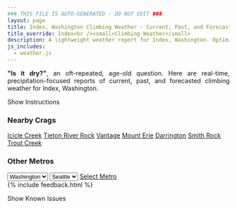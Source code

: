 ```yaml
---
### THIS FILE IS AUTO-GENERATED - DO NOT EDIT ###
layout: page
title: Index, Washington Climbing Weather - Current, Past, and Forecasted Report
title_override: Index<br /><small>Climbing Weather</small>
description: A lightweight weather report for Index, Washington. Optimized for slow internet connections.
js_includes:
  - weather.js
---
```


<section class="measure center lh-copy f5-ns f6 ph2 mv4" style="text-align: justify;">
<strong>"Is it dry?"</strong>, an oft-repeated, age-old question. Here are real-time,
precipitation-focused reports of current, past, and forecasted climbing weather for Index, Washington.
</section>

<p id="settings-toggle" class="mw5 b center tc hover-light-red black-70 pointer">Show Instructions</p>
<section id="settings" class="overflow-hidden" style="display:none;">
    <div class="mv2 ph2 center">
        <div class="fn f6 tc pv2">
            <p class="measure lh-copy center"><strong>Show/hide hourly forecasts</strong> by clicking the desired day.</p>
            <hr class="mw5 p0 mv2 o-60 b0 bt b--light-red light-red bg-light-red">
            <p class="measure lh-copy center"><strong>Current and Past conditions</strong> are measured by the nearest weather station. <strong>Forecast conditions</strong> are calculated and polled separately.</p>
            <hr class="mw5 p0 mv2 o-60 b0 bt b--light-red light-red bg-light-red">
            <p class="measure lh-copy center"><strong>Having issues?</strong> Try <a id="clear-cache" class="no-underline relative fancy-link light-red hover-light-red" href="#">clearing the local cache</a>.</p>
            <hr class="mw5 p0 mv2 o-60 b0 bt b--light-red light-red bg-light-red">
            <p class="measure lh-copy center">Weather data sourced from <a class="no-underline fancy-link relative light-red" target="_blank" href="https://www.weather.gov/documentation/services-web-api">weather.gov</a>.</p>
        </div>
    </div>
</section>
<section id="weather" data-crag="index-washington" class="mv4-ns mv3 ph2 center"></section>
<section id="nearby" class="tc lh-copy">
  <h3>Nearby Crags</h3>
<a class="nowrap no-underline fancy-link relative light-red mh3" href="/crags/icicle-creek-washington-weather.html">Icicle Creek</a>
<a class="nowrap no-underline fancy-link relative light-red mh3" href="/crags/tieton-river-rock-washington-weather.html">Tieton River Rock</a>
<a class="nowrap no-underline fancy-link relative light-red mh3" href="/crags/vantage-washington-weather.html">Vantage</a>
<a class="nowrap no-underline fancy-link relative light-red mh3" href="/crags/mount-erie-washington-weather.html">Mount Erie</a>
<a class="nowrap no-underline fancy-link relative light-red mh3" href="/crags/darrington-washington-weather.html">Darrington</a>
<a class="nowrap no-underline fancy-link relative light-red mh3" href="/crags/smith-rock-oregon-weather.html">Smith Rock</a>
<a class="nowrap no-underline fancy-link relative light-red mh3" href="/crags/trout-creek-oregon-weather.html">Trout Creek</a>
</section>
<section id="nearby" class="tc lh-copy">
  <h3>Other Metros</h3>
  <select class="ma1 bg-near-white pa2" id="stateSel">
    <option value="Texas">Texas</option>
    <option value="Washington" selected>Washington</option>
    <option value="Colorado">Colorado</option>
    <option value="Tennessee">Tennessee</option>
    <option value="Utah">Utah</option>
    <option value="California">California</option>
  </select>
  <select class="ma1 bg-near-white pa2" id="citySel">
    <option value="Seattle" selected>Seattle</option>
  </select>
  <a id="selectMetro" class="f6 link dim ph3 pv2 ma1 dib white bg-light-red" href="/crags/seattle-washington-weather.html">Select Metro</a>
  <script>
    var states = [];
    states["Texas"] = "Austin"
    states["Washington"] = "Seattle"
    states["Colorado"] = "Denver"
    states["Tennessee"] = "Nashville"
    states["Utah"] = "Salt Lake City"
    states["California"] = "San Francisco|Los Angeles"
  </script>
</section>
{% include feedback.html %}
<p id="issues-toggle" class="mw5 b center tc hover-light-red black-70 pointer">Show Known Issues</p>
<section id="issues" class="overflow-hidden tc f6">
</section>

<script>
  var weekly_SEW_150_72 = {"updated":"2023-01-31T07:48:20+00:00","units":"us","forecastGenerator":"BaselineForecastGenerator","generatedAt":"2023-01-31T08:34:00+00:00","updateTime":"2023-01-31T07:48:20+00:00","validTimes":"2023-01-31T01:00:00+00:00/P8D","elevation":{"unitCode":"wmoUnit:m","value":148.1328},"periods":[{"number":1,"name":"Overnight","startTime":"2023-01-31T00:00:00-08:00","endTime":"2023-01-31T06:00:00-08:00","isDaytime":false,"temperature":25,"temperatureUnit":"F","temperatureTrend":null,"windSpeed":"2 mph","windDirection":"NE","icon":"https://api.weather.gov/icons/land/night/snow,30?size=medium","shortForecast":"Chance Light Snow","detailedForecast":"A chance of snow after 4am. Mostly cloudy, with a low around 25. Wind chill values as low as 20. Northeast wind around 2 mph. Chance of precipitation is 30%. New snow accumulation of less than one inch possible."},{"number":2,"name":"Tuesday","startTime":"2023-01-31T06:00:00-08:00","endTime":"2023-01-31T18:00:00-08:00","isDaytime":true,"temperature":38,"temperatureUnit":"F","temperatureTrend":"falling","windSpeed":"3 mph","windDirection":"ENE","icon":"https://api.weather.gov/icons/land/day/snow,30/snow,20?size=medium","shortForecast":"Chance Light Snow","detailedForecast":"A chance of snow before 10am, then a slight chance of rain and snow. Mostly cloudy. High near 38, with temperatures falling to around 33 in the afternoon. Wind chill values as low as 21. East northeast wind around 3 mph. Chance of precipitation is 30%. New snow accumulation of less than one inch possible."},{"number":3,"name":"Tuesday Night","startTime":"2023-01-31T18:00:00-08:00","endTime":"2023-02-01T06:00:00-08:00","isDaytime":false,"temperature":30,"temperatureUnit":"F","temperatureTrend":"rising","windSpeed":"5 mph","windDirection":"ENE","icon":"https://api.weather.gov/icons/land/night/snow,20/snow,30?size=medium","shortForecast":"Chance Rain And Snow","detailedForecast":"A chance of rain and snow. Mostly cloudy. Low around 30, with temperatures rising to around 33 overnight. East northeast wind around 5 mph. Chance of precipitation is 30%. New rainfall amounts less than a tenth of an inch possible."},{"number":4,"name":"Wednesday","startTime":"2023-02-01T06:00:00-08:00","endTime":"2023-02-01T18:00:00-08:00","isDaytime":true,"temperature":45,"temperatureUnit":"F","temperatureTrend":null,"windSpeed":"6 mph","windDirection":"E","icon":"https://api.weather.gov/icons/land/day/snow,30/snow,20?size=medium","shortForecast":"Chance Rain And Snow","detailedForecast":"A chance of rain and snow before 4pm. Mostly cloudy, with a high near 45. East wind around 6 mph. Chance of precipitation is 30%. New rainfall amounts less than a tenth of an inch possible."},{"number":5,"name":"Wednesday Night","startTime":"2023-02-01T18:00:00-08:00","endTime":"2023-02-02T06:00:00-08:00","isDaytime":false,"temperature":33,"temperatureUnit":"F","temperatureTrend":null,"windSpeed":"6 mph","windDirection":"E","icon":"https://api.weather.gov/icons/land/night/bkn?size=medium","shortForecast":"Mostly Cloudy","detailedForecast":"Mostly cloudy, with a low around 33. East wind around 6 mph."},{"number":6,"name":"Thursday","startTime":"2023-02-02T06:00:00-08:00","endTime":"2023-02-02T18:00:00-08:00","isDaytime":true,"temperature":46,"temperatureUnit":"F","temperatureTrend":null,"windSpeed":"7 mph","windDirection":"ESE","icon":"https://api.weather.gov/icons/land/day/rain,20/rain,40?size=medium","shortForecast":"Chance Light Rain","detailedForecast":"A chance of rain after 10am. Mostly cloudy, with a high near 46. Chance of precipitation is 40%. New rainfall amounts less than a tenth of an inch possible."},{"number":7,"name":"Thursday Night","startTime":"2023-02-02T18:00:00-08:00","endTime":"2023-02-03T06:00:00-08:00","isDaytime":false,"temperature":35,"temperatureUnit":"F","temperatureTrend":null,"windSpeed":"9 mph","windDirection":"ESE","icon":"https://api.weather.gov/icons/land/night/rain,70/rain,90?size=medium","shortForecast":"Light Rain","detailedForecast":"Rain. Mostly cloudy, with a low around 35. Chance of precipitation is 90%."},{"number":8,"name":"Friday","startTime":"2023-02-03T06:00:00-08:00","endTime":"2023-02-03T18:00:00-08:00","isDaytime":true,"temperature":42,"temperatureUnit":"F","temperatureTrend":null,"windSpeed":"8 to 13 mph","windDirection":"SSE","icon":"https://api.weather.gov/icons/land/day/rain?size=medium","shortForecast":"Light Rain","detailedForecast":"Rain. Cloudy, with a high near 42."},{"number":9,"name":"Friday Night","startTime":"2023-02-03T18:00:00-08:00","endTime":"2023-02-04T06:00:00-08:00","isDaytime":false,"temperature":38,"temperatureUnit":"F","temperatureTrend":null,"windSpeed":"8 to 12 mph","windDirection":"S","icon":"https://api.weather.gov/icons/land/night/rain?size=medium","shortForecast":"Light Rain","detailedForecast":"Rain. Cloudy, with a low around 38."},{"number":10,"name":"Saturday","startTime":"2023-02-04T06:00:00-08:00","endTime":"2023-02-04T18:00:00-08:00","isDaytime":true,"temperature":44,"temperatureUnit":"F","temperatureTrend":null,"windSpeed":"10 mph","windDirection":"ESE","icon":"https://api.weather.gov/icons/land/day/rain?size=medium","shortForecast":"Light Rain","detailedForecast":"Rain. Cloudy, with a high near 44."},{"number":11,"name":"Saturday Night","startTime":"2023-02-04T18:00:00-08:00","endTime":"2023-02-05T06:00:00-08:00","isDaytime":false,"temperature":38,"temperatureUnit":"F","temperatureTrend":null,"windSpeed":"10 mph","windDirection":"ESE","icon":"https://api.weather.gov/icons/land/night/rain?size=medium","shortForecast":"Light Rain","detailedForecast":"Rain. Cloudy, with a low around 38."},{"number":12,"name":"Sunday","startTime":"2023-02-05T06:00:00-08:00","endTime":"2023-02-05T18:00:00-08:00","isDaytime":true,"temperature":42,"temperatureUnit":"F","temperatureTrend":null,"windSpeed":"10 mph","windDirection":"S","icon":"https://api.weather.gov/icons/land/day/rain?size=medium","shortForecast":"Light Rain","detailedForecast":"Rain. Mostly cloudy, with a high near 42."},{"number":13,"name":"Sunday Night","startTime":"2023-02-05T18:00:00-08:00","endTime":"2023-02-06T06:00:00-08:00","isDaytime":false,"temperature":38,"temperatureUnit":"F","temperatureTrend":null,"windSpeed":"9 mph","windDirection":"WSW","icon":"https://api.weather.gov/icons/land/night/rain?size=medium","shortForecast":"Light Rain Likely","detailedForecast":"Rain likely. Mostly cloudy, with a low around 38."},{"number":14,"name":"Monday","startTime":"2023-02-06T06:00:00-08:00","endTime":"2023-02-06T18:00:00-08:00","isDaytime":true,"temperature":42,"temperatureUnit":"F","temperatureTrend":null,"windSpeed":"10 mph","windDirection":"WSW","icon":"https://api.weather.gov/icons/land/day/rain?size=medium","shortForecast":"Chance Light Rain","detailedForecast":"A chance of rain. Mostly cloudy, with a high near 42."}]}
  var hourly_SEW_150_72 = {"@context":["https://geojson.org/geojson-ld/geojson-context.jsonld",{"@version":"1.1","wx":"https://api.weather.gov/ontology#","geo":"http://www.opengis.net/ont/geosparql#","unit":"http://codes.wmo.int/common/unit/","@vocab":"https://api.weather.gov/ontology#"}],"type":"Feature","geometry":{"type":"Polygon","coordinates":[[[-121.5758471,47.8261007],[-121.5697809,47.8055844],[-121.539213,47.809657800000004],[-121.5452726,47.8301743],[-121.5758471,47.8261007]]]},"properties":{"updated":"2023-01-31T07:48:20+00:00","units":"us","forecastGenerator":"HourlyForecastGenerator","generatedAt":"2023-01-31T08:34:01+00:00","updateTime":"2023-01-31T07:48:20+00:00","validTimes":"2023-01-31T01:00:00+00:00/P8D","elevation":{"unitCode":"wmoUnit:m","value":148.1328},"periods":[{"number":1,"name":"","startTime":"2023-01-31T00:00:00-08:00","endTime":"2023-01-31T01:00:00-08:00","isDaytime":false,"temperature":27,"temperatureUnit":"F","temperatureTrend":null,"windSpeed":"2 mph","windDirection":"NE","icon":"https://api.weather.gov/icons/land/night/bkn?size=small","shortForecast":"Mostly Cloudy","detailedForecast":""},{"number":2,"name":"","startTime":"2023-01-31T01:00:00-08:00","endTime":"2023-01-31T02:00:00-08:00","isDaytime":false,"temperature":27,"temperatureUnit":"F","temperatureTrend":null,"windSpeed":"2 mph","windDirection":"ENE","icon":"https://api.weather.gov/icons/land/night/bkn?size=small","shortForecast":"Mostly Cloudy","detailedForecast":""},{"number":3,"name":"","startTime":"2023-01-31T02:00:00-08:00","endTime":"2023-01-31T03:00:00-08:00","isDaytime":false,"temperature":27,"temperatureUnit":"F","temperatureTrend":null,"windSpeed":"2 mph","windDirection":"ENE","icon":"https://api.weather.gov/icons/land/night/bkn?size=small","shortForecast":"Mostly Cloudy","detailedForecast":""},{"number":4,"name":"","startTime":"2023-01-31T03:00:00-08:00","endTime":"2023-01-31T04:00:00-08:00","isDaytime":false,"temperature":26,"temperatureUnit":"F","temperatureTrend":null,"windSpeed":"2 mph","windDirection":"ENE","icon":"https://api.weather.gov/icons/land/night/bkn?size=small","shortForecast":"Mostly Cloudy","detailedForecast":""},{"number":5,"name":"","startTime":"2023-01-31T04:00:00-08:00","endTime":"2023-01-31T05:00:00-08:00","isDaytime":false,"temperature":26,"temperatureUnit":"F","temperatureTrend":null,"windSpeed":"2 mph","windDirection":"ENE","icon":"https://api.weather.gov/icons/land/night/snow,30?size=small","shortForecast":"Chance Light Snow","detailedForecast":""},{"number":6,"name":"","startTime":"2023-01-31T05:00:00-08:00","endTime":"2023-01-31T06:00:00-08:00","isDaytime":false,"temperature":26,"temperatureUnit":"F","temperatureTrend":null,"windSpeed":"2 mph","windDirection":"ENE","icon":"https://api.weather.gov/icons/land/night/snow,30?size=small","shortForecast":"Chance Light Snow","detailedForecast":""},{"number":7,"name":"","startTime":"2023-01-31T06:00:00-08:00","endTime":"2023-01-31T07:00:00-08:00","isDaytime":true,"temperature":27,"temperatureUnit":"F","temperatureTrend":null,"windSpeed":"2 mph","windDirection":"ENE","icon":"https://api.weather.gov/icons/land/day/snow,30?size=small","shortForecast":"Chance Light Snow","detailedForecast":""},{"number":8,"name":"","startTime":"2023-01-31T07:00:00-08:00","endTime":"2023-01-31T08:00:00-08:00","isDaytime":true,"temperature":27,"temperatureUnit":"F","temperatureTrend":null,"windSpeed":"3 mph","windDirection":"E","icon":"https://api.weather.gov/icons/land/day/snow?size=small","shortForecast":"Chance Light Snow","detailedForecast":""},{"number":9,"name":"","startTime":"2023-01-31T08:00:00-08:00","endTime":"2023-01-31T09:00:00-08:00","isDaytime":true,"temperature":28,"temperatureUnit":"F","temperatureTrend":null,"windSpeed":"3 mph","windDirection":"E","icon":"https://api.weather.gov/icons/land/day/snow?size=small","shortForecast":"Chance Light Snow","detailedForecast":""},{"number":10,"name":"","startTime":"2023-01-31T09:00:00-08:00","endTime":"2023-01-31T10:00:00-08:00","isDaytime":true,"temperature":29,"temperatureUnit":"F","temperatureTrend":null,"windSpeed":"3 mph","windDirection":"E","icon":"https://api.weather.gov/icons/land/day/snow?size=small","shortForecast":"Chance Light Snow","detailedForecast":""},{"number":11,"name":"","startTime":"2023-01-31T10:00:00-08:00","endTime":"2023-01-31T11:00:00-08:00","isDaytime":true,"temperature":30,"temperatureUnit":"F","temperatureTrend":null,"windSpeed":"3 mph","windDirection":"ENE","icon":"https://api.weather.gov/icons/land/day/bkn?size=small","shortForecast":"Mostly Cloudy","detailedForecast":""},{"number":12,"name":"","startTime":"2023-01-31T11:00:00-08:00","endTime":"2023-01-31T12:00:00-08:00","isDaytime":true,"temperature":32,"temperatureUnit":"F","temperatureTrend":null,"windSpeed":"3 mph","windDirection":"ENE","icon":"https://api.weather.gov/icons/land/day/bkn?size=small","shortForecast":"Mostly Cloudy","detailedForecast":""},{"number":13,"name":"","startTime":"2023-01-31T12:00:00-08:00","endTime":"2023-01-31T13:00:00-08:00","isDaytime":true,"temperature":34,"temperatureUnit":"F","temperatureTrend":null,"windSpeed":"3 mph","windDirection":"ENE","icon":"https://api.weather.gov/icons/land/day/bkn?size=small","shortForecast":"Mostly Cloudy","detailedForecast":""},{"number":14,"name":"","startTime":"2023-01-31T13:00:00-08:00","endTime":"2023-01-31T14:00:00-08:00","isDaytime":true,"temperature":35,"temperatureUnit":"F","temperatureTrend":null,"windSpeed":"2 mph","windDirection":"NE","icon":"https://api.weather.gov/icons/land/day/bkn?size=small","shortForecast":"Mostly Cloudy","detailedForecast":""},{"number":15,"name":"","startTime":"2023-01-31T14:00:00-08:00","endTime":"2023-01-31T15:00:00-08:00","isDaytime":true,"temperature":36,"temperatureUnit":"F","temperatureTrend":null,"windSpeed":"2 mph","windDirection":"NE","icon":"https://api.weather.gov/icons/land/day/bkn?size=small","shortForecast":"Partly Sunny","detailedForecast":""},{"number":16,"name":"","startTime":"2023-01-31T15:00:00-08:00","endTime":"2023-01-31T16:00:00-08:00","isDaytime":true,"temperature":35,"temperatureUnit":"F","temperatureTrend":null,"windSpeed":"2 mph","windDirection":"NE","icon":"https://api.weather.gov/icons/land/day/bkn?size=small","shortForecast":"Mostly Cloudy","detailedForecast":""},{"number":17,"name":"","startTime":"2023-01-31T16:00:00-08:00","endTime":"2023-01-31T17:00:00-08:00","isDaytime":true,"temperature":35,"temperatureUnit":"F","temperatureTrend":null,"windSpeed":"2 mph","windDirection":"NE","icon":"https://api.weather.gov/icons/land/day/snow?size=small","shortForecast":"Slight Chance Rain And Snow","detailedForecast":""},{"number":18,"name":"","startTime":"2023-01-31T17:00:00-08:00","endTime":"2023-01-31T18:00:00-08:00","isDaytime":true,"temperature":33,"temperatureUnit":"F","temperatureTrend":null,"windSpeed":"2 mph","windDirection":"NE","icon":"https://api.weather.gov/icons/land/day/snow?size=small","shortForecast":"Slight Chance Rain And Snow","detailedForecast":""},{"number":19,"name":"","startTime":"2023-01-31T18:00:00-08:00","endTime":"2023-01-31T19:00:00-08:00","isDaytime":false,"temperature":32,"temperatureUnit":"F","temperatureTrend":null,"windSpeed":"2 mph","windDirection":"NE","icon":"https://api.weather.gov/icons/land/night/snow?size=small","shortForecast":"Slight Chance Rain And Snow","detailedForecast":""},{"number":20,"name":"","startTime":"2023-01-31T19:00:00-08:00","endTime":"2023-01-31T20:00:00-08:00","isDaytime":false,"temperature":31,"temperatureUnit":"F","temperatureTrend":null,"windSpeed":"3 mph","windDirection":"ENE","icon":"https://api.weather.gov/icons/land/night/snow?size=small","shortForecast":"Slight Chance Rain And Snow","detailedForecast":""},{"number":21,"name":"","startTime":"2023-01-31T20:00:00-08:00","endTime":"2023-01-31T21:00:00-08:00","isDaytime":false,"temperature":31,"temperatureUnit":"F","temperatureTrend":null,"windSpeed":"3 mph","windDirection":"ENE","icon":"https://api.weather.gov/icons/land/night/snow?size=small","shortForecast":"Slight Chance Rain And Snow","detailedForecast":""},{"number":22,"name":"","startTime":"2023-01-31T21:00:00-08:00","endTime":"2023-01-31T22:00:00-08:00","isDaytime":false,"temperature":31,"temperatureUnit":"F","temperatureTrend":null,"windSpeed":"3 mph","windDirection":"ENE","icon":"https://api.weather.gov/icons/land/night/snow?size=small","shortForecast":"Slight Chance Rain And Snow","detailedForecast":""},{"number":23,"name":"","startTime":"2023-01-31T22:00:00-08:00","endTime":"2023-01-31T23:00:00-08:00","isDaytime":false,"temperature":31,"temperatureUnit":"F","temperatureTrend":null,"windSpeed":"5 mph","windDirection":"ENE","icon":"https://api.weather.gov/icons/land/night/snow?size=small","shortForecast":"Slight Chance Rain And Snow","detailedForecast":""},{"number":24,"name":"","startTime":"2023-01-31T23:00:00-08:00","endTime":"2023-02-01T00:00:00-08:00","isDaytime":false,"temperature":31,"temperatureUnit":"F","temperatureTrend":null,"windSpeed":"5 mph","windDirection":"ENE","icon":"https://api.weather.gov/icons/land/night/snow?size=small","shortForecast":"Slight Chance Rain And Snow","detailedForecast":""},{"number":25,"name":"","startTime":"2023-02-01T00:00:00-08:00","endTime":"2023-02-01T01:00:00-08:00","isDaytime":false,"temperature":31,"temperatureUnit":"F","temperatureTrend":null,"windSpeed":"5 mph","windDirection":"ENE","icon":"https://api.weather.gov/icons/land/night/snow?size=small","shortForecast":"Slight Chance Rain And Snow","detailedForecast":""},{"number":26,"name":"","startTime":"2023-02-01T01:00:00-08:00","endTime":"2023-02-01T02:00:00-08:00","isDaytime":false,"temperature":31,"temperatureUnit":"F","temperatureTrend":null,"windSpeed":"5 mph","windDirection":"ENE","icon":"https://api.weather.gov/icons/land/night/snow?size=small","shortForecast":"Slight Chance Rain And Snow","detailedForecast":""},{"number":27,"name":"","startTime":"2023-02-01T02:00:00-08:00","endTime":"2023-02-01T03:00:00-08:00","isDaytime":false,"temperature":31,"temperatureUnit":"F","temperatureTrend":null,"windSpeed":"5 mph","windDirection":"ENE","icon":"https://api.weather.gov/icons/land/night/snow?size=small","shortForecast":"Slight Chance Rain And Snow","detailedForecast":""},{"number":28,"name":"","startTime":"2023-02-01T03:00:00-08:00","endTime":"2023-02-01T04:00:00-08:00","isDaytime":false,"temperature":32,"temperatureUnit":"F","temperatureTrend":null,"windSpeed":"5 mph","windDirection":"ENE","icon":"https://api.weather.gov/icons/land/night/snow?size=small","shortForecast":"Slight Chance Rain And Snow","detailedForecast":""},{"number":29,"name":"","startTime":"2023-02-01T04:00:00-08:00","endTime":"2023-02-01T05:00:00-08:00","isDaytime":false,"temperature":32,"temperatureUnit":"F","temperatureTrend":null,"windSpeed":"3 mph","windDirection":"ENE","icon":"https://api.weather.gov/icons/land/night/snow?size=small","shortForecast":"Chance Rain And Snow","detailedForecast":""},{"number":30,"name":"","startTime":"2023-02-01T05:00:00-08:00","endTime":"2023-02-01T06:00:00-08:00","isDaytime":false,"temperature":33,"temperatureUnit":"F","temperatureTrend":null,"windSpeed":"3 mph","windDirection":"ENE","icon":"https://api.weather.gov/icons/land/night/snow?size=small","shortForecast":"Chance Rain And Snow","detailedForecast":""},{"number":31,"name":"","startTime":"2023-02-01T06:00:00-08:00","endTime":"2023-02-01T07:00:00-08:00","isDaytime":true,"temperature":33,"temperatureUnit":"F","temperatureTrend":null,"windSpeed":"3 mph","windDirection":"ENE","icon":"https://api.weather.gov/icons/land/day/snow?size=small","shortForecast":"Chance Rain And Snow","detailedForecast":""},{"number":32,"name":"","startTime":"2023-02-01T07:00:00-08:00","endTime":"2023-02-01T08:00:00-08:00","isDaytime":true,"temperature":33,"temperatureUnit":"F","temperatureTrend":null,"windSpeed":"5 mph","windDirection":"E","icon":"https://api.weather.gov/icons/land/day/snow?size=small","shortForecast":"Chance Rain And Snow","detailedForecast":""},{"number":33,"name":"","startTime":"2023-02-01T08:00:00-08:00","endTime":"2023-02-01T09:00:00-08:00","isDaytime":true,"temperature":35,"temperatureUnit":"F","temperatureTrend":null,"windSpeed":"5 mph","windDirection":"E","icon":"https://api.weather.gov/icons/land/day/snow?size=small","shortForecast":"Chance Rain And Snow","detailedForecast":""},{"number":34,"name":"","startTime":"2023-02-01T09:00:00-08:00","endTime":"2023-02-01T10:00:00-08:00","isDaytime":true,"temperature":36,"temperatureUnit":"F","temperatureTrend":null,"windSpeed":"5 mph","windDirection":"E","icon":"https://api.weather.gov/icons/land/day/snow?size=small","shortForecast":"Chance Rain And Snow","detailedForecast":""},{"number":35,"name":"","startTime":"2023-02-01T10:00:00-08:00","endTime":"2023-02-01T11:00:00-08:00","isDaytime":true,"temperature":38,"temperatureUnit":"F","temperatureTrend":null,"windSpeed":"5 mph","windDirection":"E","icon":"https://api.weather.gov/icons/land/day/rain?size=small","shortForecast":"Slight Chance Light Rain","detailedForecast":""},{"number":36,"name":"","startTime":"2023-02-01T11:00:00-08:00","endTime":"2023-02-01T12:00:00-08:00","isDaytime":true,"temperature":39,"temperatureUnit":"F","temperatureTrend":null,"windSpeed":"5 mph","windDirection":"E","icon":"https://api.weather.gov/icons/land/day/rain?size=small","shortForecast":"Slight Chance Light Rain","detailedForecast":""},{"number":37,"name":"","startTime":"2023-02-01T12:00:00-08:00","endTime":"2023-02-01T13:00:00-08:00","isDaytime":true,"temperature":41,"temperatureUnit":"F","temperatureTrend":null,"windSpeed":"5 mph","windDirection":"E","icon":"https://api.weather.gov/icons/land/day/rain?size=small","shortForecast":"Slight Chance Light Rain","detailedForecast":""},{"number":38,"name":"","startTime":"2023-02-01T13:00:00-08:00","endTime":"2023-02-01T14:00:00-08:00","isDaytime":true,"temperature":42,"temperatureUnit":"F","temperatureTrend":null,"windSpeed":"6 mph","windDirection":"E","icon":"https://api.weather.gov/icons/land/day/rain?size=small","shortForecast":"Slight Chance Light Rain","detailedForecast":""},{"number":39,"name":"","startTime":"2023-02-01T14:00:00-08:00","endTime":"2023-02-01T15:00:00-08:00","isDaytime":true,"temperature":42,"temperatureUnit":"F","temperatureTrend":null,"windSpeed":"6 mph","windDirection":"E","icon":"https://api.weather.gov/icons/land/day/rain?size=small","shortForecast":"Slight Chance Light Rain","detailedForecast":""},{"number":40,"name":"","startTime":"2023-02-01T15:00:00-08:00","endTime":"2023-02-01T16:00:00-08:00","isDaytime":true,"temperature":41,"temperatureUnit":"F","temperatureTrend":null,"windSpeed":"6 mph","windDirection":"E","icon":"https://api.weather.gov/icons/land/day/rain?size=small","shortForecast":"Slight Chance Light Rain","detailedForecast":""},{"number":41,"name":"","startTime":"2023-02-01T16:00:00-08:00","endTime":"2023-02-01T17:00:00-08:00","isDaytime":true,"temperature":41,"temperatureUnit":"F","temperatureTrend":null,"windSpeed":"5 mph","windDirection":"E","icon":"https://api.weather.gov/icons/land/day/bkn?size=small","shortForecast":"Mostly Cloudy","detailedForecast":""},{"number":42,"name":"","startTime":"2023-02-01T17:00:00-08:00","endTime":"2023-02-01T18:00:00-08:00","isDaytime":true,"temperature":39,"temperatureUnit":"F","temperatureTrend":null,"windSpeed":"5 mph","windDirection":"E","icon":"https://api.weather.gov/icons/land/day/bkn?size=small","shortForecast":"Mostly Cloudy","detailedForecast":""},{"number":43,"name":"","startTime":"2023-02-01T18:00:00-08:00","endTime":"2023-02-01T19:00:00-08:00","isDaytime":false,"temperature":37,"temperatureUnit":"F","temperatureTrend":null,"windSpeed":"5 mph","windDirection":"E","icon":"https://api.weather.gov/icons/land/night/bkn?size=small","shortForecast":"Mostly Cloudy","detailedForecast":""},{"number":44,"name":"","startTime":"2023-02-01T19:00:00-08:00","endTime":"2023-02-01T20:00:00-08:00","isDaytime":false,"temperature":35,"temperatureUnit":"F","temperatureTrend":null,"windSpeed":"5 mph","windDirection":"E","icon":"https://api.weather.gov/icons/land/night/bkn?size=small","shortForecast":"Mostly Cloudy","detailedForecast":""},{"number":45,"name":"","startTime":"2023-02-01T20:00:00-08:00","endTime":"2023-02-01T21:00:00-08:00","isDaytime":false,"temperature":35,"temperatureUnit":"F","temperatureTrend":null,"windSpeed":"5 mph","windDirection":"E","icon":"https://api.weather.gov/icons/land/night/bkn?size=small","shortForecast":"Mostly Cloudy","detailedForecast":""},{"number":46,"name":"","startTime":"2023-02-01T21:00:00-08:00","endTime":"2023-02-01T22:00:00-08:00","isDaytime":false,"temperature":34,"temperatureUnit":"F","temperatureTrend":null,"windSpeed":"5 mph","windDirection":"E","icon":"https://api.weather.gov/icons/land/night/bkn?size=small","shortForecast":"Mostly Cloudy","detailedForecast":""},{"number":47,"name":"","startTime":"2023-02-01T22:00:00-08:00","endTime":"2023-02-01T23:00:00-08:00","isDaytime":false,"temperature":34,"temperatureUnit":"F","temperatureTrend":null,"windSpeed":"6 mph","windDirection":"E","icon":"https://api.weather.gov/icons/land/night/bkn?size=small","shortForecast":"Mostly Cloudy","detailedForecast":""},{"number":48,"name":"","startTime":"2023-02-01T23:00:00-08:00","endTime":"2023-02-02T00:00:00-08:00","isDaytime":false,"temperature":34,"temperatureUnit":"F","temperatureTrend":null,"windSpeed":"6 mph","windDirection":"E","icon":"https://api.weather.gov/icons/land/night/bkn?size=small","shortForecast":"Mostly Cloudy","detailedForecast":""},{"number":49,"name":"","startTime":"2023-02-02T00:00:00-08:00","endTime":"2023-02-02T01:00:00-08:00","isDaytime":false,"temperature":33,"temperatureUnit":"F","temperatureTrend":null,"windSpeed":"6 mph","windDirection":"E","icon":"https://api.weather.gov/icons/land/night/bkn?size=small","shortForecast":"Mostly Cloudy","detailedForecast":""},{"number":50,"name":"","startTime":"2023-02-02T01:00:00-08:00","endTime":"2023-02-02T02:00:00-08:00","isDaytime":false,"temperature":33,"temperatureUnit":"F","temperatureTrend":null,"windSpeed":"6 mph","windDirection":"ESE","icon":"https://api.weather.gov/icons/land/night/bkn?size=small","shortForecast":"Mostly Cloudy","detailedForecast":""},{"number":51,"name":"","startTime":"2023-02-02T02:00:00-08:00","endTime":"2023-02-02T03:00:00-08:00","isDaytime":false,"temperature":33,"temperatureUnit":"F","temperatureTrend":null,"windSpeed":"6 mph","windDirection":"ESE","icon":"https://api.weather.gov/icons/land/night/bkn?size=small","shortForecast":"Mostly Cloudy","detailedForecast":""},{"number":52,"name":"","startTime":"2023-02-02T03:00:00-08:00","endTime":"2023-02-02T04:00:00-08:00","isDaytime":false,"temperature":34,"temperatureUnit":"F","temperatureTrend":null,"windSpeed":"6 mph","windDirection":"ESE","icon":"https://api.weather.gov/icons/land/night/bkn?size=small","shortForecast":"Mostly Cloudy","detailedForecast":""},{"number":53,"name":"","startTime":"2023-02-02T04:00:00-08:00","endTime":"2023-02-02T05:00:00-08:00","isDaytime":false,"temperature":35,"temperatureUnit":"F","temperatureTrend":null,"windSpeed":"5 mph","windDirection":"ESE","icon":"https://api.weather.gov/icons/land/night/bkn?size=small","shortForecast":"Mostly Cloudy","detailedForecast":""},{"number":54,"name":"","startTime":"2023-02-02T05:00:00-08:00","endTime":"2023-02-02T06:00:00-08:00","isDaytime":false,"temperature":35,"temperatureUnit":"F","temperatureTrend":null,"windSpeed":"5 mph","windDirection":"ESE","icon":"https://api.weather.gov/icons/land/night/bkn?size=small","shortForecast":"Mostly Cloudy","detailedForecast":""},{"number":55,"name":"","startTime":"2023-02-02T06:00:00-08:00","endTime":"2023-02-02T07:00:00-08:00","isDaytime":true,"temperature":35,"temperatureUnit":"F","temperatureTrend":null,"windSpeed":"5 mph","windDirection":"ESE","icon":"https://api.weather.gov/icons/land/day/bkn?size=small","shortForecast":"Mostly Cloudy","detailedForecast":""},{"number":56,"name":"","startTime":"2023-02-02T07:00:00-08:00","endTime":"2023-02-02T08:00:00-08:00","isDaytime":true,"temperature":35,"temperatureUnit":"F","temperatureTrend":null,"windSpeed":"6 mph","windDirection":"E","icon":"https://api.weather.gov/icons/land/day/bkn?size=small","shortForecast":"Partly Sunny","detailedForecast":""},{"number":57,"name":"","startTime":"2023-02-02T08:00:00-08:00","endTime":"2023-02-02T09:00:00-08:00","isDaytime":true,"temperature":36,"temperatureUnit":"F","temperatureTrend":null,"windSpeed":"6 mph","windDirection":"E","icon":"https://api.weather.gov/icons/land/day/bkn?size=small","shortForecast":"Partly Sunny","detailedForecast":""},{"number":58,"name":"","startTime":"2023-02-02T09:00:00-08:00","endTime":"2023-02-02T10:00:00-08:00","isDaytime":true,"temperature":37,"temperatureUnit":"F","temperatureTrend":null,"windSpeed":"6 mph","windDirection":"E","icon":"https://api.weather.gov/icons/land/day/bkn?size=small","shortForecast":"Partly Sunny","detailedForecast":""},{"number":59,"name":"","startTime":"2023-02-02T10:00:00-08:00","endTime":"2023-02-02T11:00:00-08:00","isDaytime":true,"temperature":39,"temperatureUnit":"F","temperatureTrend":null,"windSpeed":"7 mph","windDirection":"E","icon":"https://api.weather.gov/icons/land/day/rain?size=small","shortForecast":"Slight Chance Light Rain","detailedForecast":""},{"number":60,"name":"","startTime":"2023-02-02T11:00:00-08:00","endTime":"2023-02-02T12:00:00-08:00","isDaytime":true,"temperature":41,"temperatureUnit":"F","temperatureTrend":null,"windSpeed":"7 mph","windDirection":"E","icon":"https://api.weather.gov/icons/land/day/rain?size=small","shortForecast":"Slight Chance Light Rain","detailedForecast":""},{"number":61,"name":"","startTime":"2023-02-02T12:00:00-08:00","endTime":"2023-02-02T13:00:00-08:00","isDaytime":true,"temperature":43,"temperatureUnit":"F","temperatureTrend":null,"windSpeed":"7 mph","windDirection":"E","icon":"https://api.weather.gov/icons/land/day/rain?size=small","shortForecast":"Slight Chance Light Rain","detailedForecast":""},{"number":62,"name":"","startTime":"2023-02-02T13:00:00-08:00","endTime":"2023-02-02T14:00:00-08:00","isDaytime":true,"temperature":44,"temperatureUnit":"F","temperatureTrend":null,"windSpeed":"7 mph","windDirection":"ESE","icon":"https://api.weather.gov/icons/land/day/rain?size=small","shortForecast":"Slight Chance Light Rain","detailedForecast":""},{"number":63,"name":"","startTime":"2023-02-02T14:00:00-08:00","endTime":"2023-02-02T15:00:00-08:00","isDaytime":true,"temperature":44,"temperatureUnit":"F","temperatureTrend":null,"windSpeed":"7 mph","windDirection":"ESE","icon":"https://api.weather.gov/icons/land/day/rain?size=small","shortForecast":"Slight Chance Light Rain","detailedForecast":""},{"number":64,"name":"","startTime":"2023-02-02T15:00:00-08:00","endTime":"2023-02-02T16:00:00-08:00","isDaytime":true,"temperature":44,"temperatureUnit":"F","temperatureTrend":null,"windSpeed":"7 mph","windDirection":"ESE","icon":"https://api.weather.gov/icons/land/day/rain?size=small","shortForecast":"Slight Chance Light Rain","detailedForecast":""},{"number":65,"name":"","startTime":"2023-02-02T16:00:00-08:00","endTime":"2023-02-02T17:00:00-08:00","isDaytime":true,"temperature":43,"temperatureUnit":"F","temperatureTrend":null,"windSpeed":"7 mph","windDirection":"ESE","icon":"https://api.weather.gov/icons/land/day/rain?size=small","shortForecast":"Chance Light Rain","detailedForecast":""},{"number":66,"name":"","startTime":"2023-02-02T17:00:00-08:00","endTime":"2023-02-02T18:00:00-08:00","isDaytime":true,"temperature":41,"temperatureUnit":"F","temperatureTrend":null,"windSpeed":"7 mph","windDirection":"ESE","icon":"https://api.weather.gov/icons/land/day/rain?size=small","shortForecast":"Chance Light Rain","detailedForecast":""},{"number":67,"name":"","startTime":"2023-02-02T18:00:00-08:00","endTime":"2023-02-02T19:00:00-08:00","isDaytime":false,"temperature":39,"temperatureUnit":"F","temperatureTrend":null,"windSpeed":"7 mph","windDirection":"ESE","icon":"https://api.weather.gov/icons/land/night/rain?size=small","shortForecast":"Chance Light Rain","detailedForecast":""},{"number":68,"name":"","startTime":"2023-02-02T19:00:00-08:00","endTime":"2023-02-02T20:00:00-08:00","isDaytime":false,"temperature":38,"temperatureUnit":"F","temperatureTrend":null,"windSpeed":"8 mph","windDirection":"E","icon":"https://api.weather.gov/icons/land/night/rain?size=small","shortForecast":"Chance Light Rain","detailedForecast":""},{"number":69,"name":"","startTime":"2023-02-02T20:00:00-08:00","endTime":"2023-02-02T21:00:00-08:00","isDaytime":false,"temperature":38,"temperatureUnit":"F","temperatureTrend":null,"windSpeed":"8 mph","windDirection":"E","icon":"https://api.weather.gov/icons/land/night/rain?size=small","shortForecast":"Chance Light Rain","detailedForecast":""},{"number":70,"name":"","startTime":"2023-02-02T21:00:00-08:00","endTime":"2023-02-02T22:00:00-08:00","isDaytime":false,"temperature":38,"temperatureUnit":"F","temperatureTrend":null,"windSpeed":"8 mph","windDirection":"E","icon":"https://api.weather.gov/icons/land/night/rain?size=small","shortForecast":"Chance Light Rain","detailedForecast":""},{"number":71,"name":"","startTime":"2023-02-02T22:00:00-08:00","endTime":"2023-02-02T23:00:00-08:00","isDaytime":false,"temperature":38,"temperatureUnit":"F","temperatureTrend":null,"windSpeed":"9 mph","windDirection":"ESE","icon":"https://api.weather.gov/icons/land/night/rain?size=small","shortForecast":"Light Rain Likely","detailedForecast":""},{"number":72,"name":"","startTime":"2023-02-02T23:00:00-08:00","endTime":"2023-02-03T00:00:00-08:00","isDaytime":false,"temperature":38,"temperatureUnit":"F","temperatureTrend":null,"windSpeed":"9 mph","windDirection":"ESE","icon":"https://api.weather.gov/icons/land/night/rain?size=small","shortForecast":"Light Rain Likely","detailedForecast":""},{"number":73,"name":"","startTime":"2023-02-03T00:00:00-08:00","endTime":"2023-02-03T01:00:00-08:00","isDaytime":false,"temperature":38,"temperatureUnit":"F","temperatureTrend":null,"windSpeed":"9 mph","windDirection":"ESE","icon":"https://api.weather.gov/icons/land/night/rain?size=small","shortForecast":"Light Rain Likely","detailedForecast":""},{"number":74,"name":"","startTime":"2023-02-03T01:00:00-08:00","endTime":"2023-02-03T02:00:00-08:00","isDaytime":false,"temperature":38,"temperatureUnit":"F","temperatureTrend":null,"windSpeed":"8 mph","windDirection":"ESE","icon":"https://api.weather.gov/icons/land/night/rain?size=small","shortForecast":"Light Rain Likely","detailedForecast":""},{"number":75,"name":"","startTime":"2023-02-03T02:00:00-08:00","endTime":"2023-02-03T03:00:00-08:00","isDaytime":false,"temperature":38,"temperatureUnit":"F","temperatureTrend":null,"windSpeed":"8 mph","windDirection":"ESE","icon":"https://api.weather.gov/icons/land/night/rain?size=small","shortForecast":"Light Rain Likely","detailedForecast":""},{"number":76,"name":"","startTime":"2023-02-03T03:00:00-08:00","endTime":"2023-02-03T04:00:00-08:00","isDaytime":false,"temperature":38,"temperatureUnit":"F","temperatureTrend":null,"windSpeed":"8 mph","windDirection":"ESE","icon":"https://api.weather.gov/icons/land/night/rain?size=small","shortForecast":"Light Rain Likely","detailedForecast":""},{"number":77,"name":"","startTime":"2023-02-03T04:00:00-08:00","endTime":"2023-02-03T05:00:00-08:00","isDaytime":false,"temperature":38,"temperatureUnit":"F","temperatureTrend":null,"windSpeed":"8 mph","windDirection":"ESE","icon":"https://api.weather.gov/icons/land/night/rain?size=small","shortForecast":"Light Rain","detailedForecast":""},{"number":78,"name":"","startTime":"2023-02-03T05:00:00-08:00","endTime":"2023-02-03T06:00:00-08:00","isDaytime":false,"temperature":38,"temperatureUnit":"F","temperatureTrend":null,"windSpeed":"8 mph","windDirection":"ESE","icon":"https://api.weather.gov/icons/land/night/rain?size=small","shortForecast":"Light Rain","detailedForecast":""},{"number":79,"name":"","startTime":"2023-02-03T06:00:00-08:00","endTime":"2023-02-03T07:00:00-08:00","isDaytime":true,"temperature":38,"temperatureUnit":"F","temperatureTrend":null,"windSpeed":"8 mph","windDirection":"ESE","icon":"https://api.weather.gov/icons/land/day/rain?size=small","shortForecast":"Light Rain","detailedForecast":""},{"number":80,"name":"","startTime":"2023-02-03T07:00:00-08:00","endTime":"2023-02-03T08:00:00-08:00","isDaytime":true,"temperature":38,"temperatureUnit":"F","temperatureTrend":null,"windSpeed":"10 mph","windDirection":"SE","icon":"https://api.weather.gov/icons/land/day/rain?size=small","shortForecast":"Light Rain","detailedForecast":""},{"number":81,"name":"","startTime":"2023-02-03T08:00:00-08:00","endTime":"2023-02-03T09:00:00-08:00","isDaytime":true,"temperature":38,"temperatureUnit":"F","temperatureTrend":null,"windSpeed":"10 mph","windDirection":"SE","icon":"https://api.weather.gov/icons/land/day/rain?size=small","shortForecast":"Light Rain","detailedForecast":""},{"number":82,"name":"","startTime":"2023-02-03T09:00:00-08:00","endTime":"2023-02-03T10:00:00-08:00","isDaytime":true,"temperature":38,"temperatureUnit":"F","temperatureTrend":null,"windSpeed":"10 mph","windDirection":"SE","icon":"https://api.weather.gov/icons/land/day/rain?size=small","shortForecast":"Light Rain","detailedForecast":""},{"number":83,"name":"","startTime":"2023-02-03T10:00:00-08:00","endTime":"2023-02-03T11:00:00-08:00","isDaytime":true,"temperature":38,"temperatureUnit":"F","temperatureTrend":null,"windSpeed":"12 mph","windDirection":"SSE","icon":"https://api.weather.gov/icons/land/day/rain?size=small","shortForecast":"Light Rain","detailedForecast":""},{"number":84,"name":"","startTime":"2023-02-03T11:00:00-08:00","endTime":"2023-02-03T12:00:00-08:00","isDaytime":true,"temperature":39,"temperatureUnit":"F","temperatureTrend":null,"windSpeed":"12 mph","windDirection":"SSE","icon":"https://api.weather.gov/icons/land/day/rain?size=small","shortForecast":"Light Rain","detailedForecast":""},{"number":85,"name":"","startTime":"2023-02-03T12:00:00-08:00","endTime":"2023-02-03T13:00:00-08:00","isDaytime":true,"temperature":40,"temperatureUnit":"F","temperatureTrend":null,"windSpeed":"12 mph","windDirection":"SSE","icon":"https://api.weather.gov/icons/land/day/rain?size=small","shortForecast":"Light Rain","detailedForecast":""},{"number":86,"name":"","startTime":"2023-02-03T13:00:00-08:00","endTime":"2023-02-03T14:00:00-08:00","isDaytime":true,"temperature":41,"temperatureUnit":"F","temperatureTrend":null,"windSpeed":"13 mph","windDirection":"SSW","icon":"https://api.weather.gov/icons/land/day/rain?size=small","shortForecast":"Light Rain","detailedForecast":""},{"number":87,"name":"","startTime":"2023-02-03T14:00:00-08:00","endTime":"2023-02-03T15:00:00-08:00","isDaytime":true,"temperature":41,"temperatureUnit":"F","temperatureTrend":null,"windSpeed":"13 mph","windDirection":"SSW","icon":"https://api.weather.gov/icons/land/day/rain?size=small","shortForecast":"Light Rain","detailedForecast":""},{"number":88,"name":"","startTime":"2023-02-03T15:00:00-08:00","endTime":"2023-02-03T16:00:00-08:00","isDaytime":true,"temperature":40,"temperatureUnit":"F","temperatureTrend":null,"windSpeed":"13 mph","windDirection":"SSW","icon":"https://api.weather.gov/icons/land/day/rain?size=small","shortForecast":"Light Rain","detailedForecast":""},{"number":89,"name":"","startTime":"2023-02-03T16:00:00-08:00","endTime":"2023-02-03T17:00:00-08:00","isDaytime":true,"temperature":40,"temperatureUnit":"F","temperatureTrend":null,"windSpeed":"12 mph","windDirection":"SSW","icon":"https://api.weather.gov/icons/land/day/rain?size=small","shortForecast":"Light Rain","detailedForecast":""},{"number":90,"name":"","startTime":"2023-02-03T17:00:00-08:00","endTime":"2023-02-03T18:00:00-08:00","isDaytime":true,"temperature":40,"temperatureUnit":"F","temperatureTrend":null,"windSpeed":"12 mph","windDirection":"SSW","icon":"https://api.weather.gov/icons/land/day/rain?size=small","shortForecast":"Light Rain","detailedForecast":""},{"number":91,"name":"","startTime":"2023-02-03T18:00:00-08:00","endTime":"2023-02-03T19:00:00-08:00","isDaytime":false,"temperature":40,"temperatureUnit":"F","temperatureTrend":null,"windSpeed":"12 mph","windDirection":"SSW","icon":"https://api.weather.gov/icons/land/night/rain?size=small","shortForecast":"Light Rain","detailedForecast":""},{"number":92,"name":"","startTime":"2023-02-03T19:00:00-08:00","endTime":"2023-02-03T20:00:00-08:00","isDaytime":false,"temperature":40,"temperatureUnit":"F","temperatureTrend":null,"windSpeed":"10 mph","windDirection":"SSW","icon":"https://api.weather.gov/icons/land/night/rain?size=small","shortForecast":"Light Rain","detailedForecast":""},{"number":93,"name":"","startTime":"2023-02-03T20:00:00-08:00","endTime":"2023-02-03T21:00:00-08:00","isDaytime":false,"temperature":40,"temperatureUnit":"F","temperatureTrend":null,"windSpeed":"10 mph","windDirection":"SSW","icon":"https://api.weather.gov/icons/land/night/rain?size=small","shortForecast":"Light Rain","detailedForecast":""},{"number":94,"name":"","startTime":"2023-02-03T21:00:00-08:00","endTime":"2023-02-03T22:00:00-08:00","isDaytime":false,"temperature":40,"temperatureUnit":"F","temperatureTrend":null,"windSpeed":"10 mph","windDirection":"SSW","icon":"https://api.weather.gov/icons/land/night/rain?size=small","shortForecast":"Light Rain","detailedForecast":""},{"number":95,"name":"","startTime":"2023-02-03T22:00:00-08:00","endTime":"2023-02-03T23:00:00-08:00","isDaytime":false,"temperature":40,"temperatureUnit":"F","temperatureTrend":null,"windSpeed":"9 mph","windDirection":"S","icon":"https://api.weather.gov/icons/land/night/rain?size=small","shortForecast":"Light Rain","detailedForecast":""},{"number":96,"name":"","startTime":"2023-02-03T23:00:00-08:00","endTime":"2023-02-04T00:00:00-08:00","isDaytime":false,"temperature":40,"temperatureUnit":"F","temperatureTrend":null,"windSpeed":"9 mph","windDirection":"S","icon":"https://api.weather.gov/icons/land/night/rain?size=small","shortForecast":"Light Rain","detailedForecast":""},{"number":97,"name":"","startTime":"2023-02-04T00:00:00-08:00","endTime":"2023-02-04T01:00:00-08:00","isDaytime":false,"temperature":40,"temperatureUnit":"F","temperatureTrend":null,"windSpeed":"9 mph","windDirection":"S","icon":"https://api.weather.gov/icons/land/night/rain?size=small","shortForecast":"Light Rain","detailedForecast":""},{"number":98,"name":"","startTime":"2023-02-04T01:00:00-08:00","endTime":"2023-02-04T02:00:00-08:00","isDaytime":false,"temperature":40,"temperatureUnit":"F","temperatureTrend":null,"windSpeed":"9 mph","windDirection":"SSE","icon":"https://api.weather.gov/icons/land/night/rain?size=small","shortForecast":"Light Rain","detailedForecast":""},{"number":99,"name":"","startTime":"2023-02-04T02:00:00-08:00","endTime":"2023-02-04T03:00:00-08:00","isDaytime":false,"temperature":40,"temperatureUnit":"F","temperatureTrend":null,"windSpeed":"9 mph","windDirection":"SSE","icon":"https://api.weather.gov/icons/land/night/rain?size=small","shortForecast":"Light Rain","detailedForecast":""},{"number":100,"name":"","startTime":"2023-02-04T03:00:00-08:00","endTime":"2023-02-04T04:00:00-08:00","isDaytime":false,"temperature":40,"temperatureUnit":"F","temperatureTrend":null,"windSpeed":"9 mph","windDirection":"SSE","icon":"https://api.weather.gov/icons/land/night/rain?size=small","shortForecast":"Light Rain","detailedForecast":""},{"number":101,"name":"","startTime":"2023-02-04T04:00:00-08:00","endTime":"2023-02-04T05:00:00-08:00","isDaytime":false,"temperature":40,"temperatureUnit":"F","temperatureTrend":null,"windSpeed":"8 mph","windDirection":"SE","icon":"https://api.weather.gov/icons/land/night/rain?size=small","shortForecast":"Light Rain","detailedForecast":""},{"number":102,"name":"","startTime":"2023-02-04T05:00:00-08:00","endTime":"2023-02-04T06:00:00-08:00","isDaytime":false,"temperature":40,"temperatureUnit":"F","temperatureTrend":null,"windSpeed":"8 mph","windDirection":"SE","icon":"https://api.weather.gov/icons/land/night/rain?size=small","shortForecast":"Light Rain","detailedForecast":""},{"number":103,"name":"","startTime":"2023-02-04T06:00:00-08:00","endTime":"2023-02-04T07:00:00-08:00","isDaytime":true,"temperature":39,"temperatureUnit":"F","temperatureTrend":null,"windSpeed":"8 mph","windDirection":"SE","icon":"https://api.weather.gov/icons/land/day/rain?size=small","shortForecast":"Light Rain","detailedForecast":""},{"number":104,"name":"","startTime":"2023-02-04T07:00:00-08:00","endTime":"2023-02-04T08:00:00-08:00","isDaytime":true,"temperature":39,"temperatureUnit":"F","temperatureTrend":null,"windSpeed":"9 mph","windDirection":"ESE","icon":"https://api.weather.gov/icons/land/day/rain?size=small","shortForecast":"Light Rain","detailedForecast":""},{"number":105,"name":"","startTime":"2023-02-04T08:00:00-08:00","endTime":"2023-02-04T09:00:00-08:00","isDaytime":true,"temperature":39,"temperatureUnit":"F","temperatureTrend":null,"windSpeed":"9 mph","windDirection":"ESE","icon":"https://api.weather.gov/icons/land/day/rain?size=small","shortForecast":"Light Rain","detailedForecast":""},{"number":106,"name":"","startTime":"2023-02-04T09:00:00-08:00","endTime":"2023-02-04T10:00:00-08:00","isDaytime":true,"temperature":40,"temperatureUnit":"F","temperatureTrend":null,"windSpeed":"9 mph","windDirection":"ESE","icon":"https://api.weather.gov/icons/land/day/rain?size=small","shortForecast":"Light Rain","detailedForecast":""},{"number":107,"name":"","startTime":"2023-02-04T10:00:00-08:00","endTime":"2023-02-04T11:00:00-08:00","isDaytime":true,"temperature":41,"temperatureUnit":"F","temperatureTrend":null,"windSpeed":"9 mph","windDirection":"ESE","icon":"https://api.weather.gov/icons/land/day/rain?size=small","shortForecast":"Light Rain","detailedForecast":""},{"number":108,"name":"","startTime":"2023-02-04T11:00:00-08:00","endTime":"2023-02-04T12:00:00-08:00","isDaytime":true,"temperature":42,"temperatureUnit":"F","temperatureTrend":null,"windSpeed":"9 mph","windDirection":"ESE","icon":"https://api.weather.gov/icons/land/day/rain?size=small","shortForecast":"Light Rain","detailedForecast":""},{"number":109,"name":"","startTime":"2023-02-04T12:00:00-08:00","endTime":"2023-02-04T13:00:00-08:00","isDaytime":true,"temperature":43,"temperatureUnit":"F","temperatureTrend":null,"windSpeed":"9 mph","windDirection":"ESE","icon":"https://api.weather.gov/icons/land/day/rain?size=small","shortForecast":"Light Rain","detailedForecast":""},{"number":110,"name":"","startTime":"2023-02-04T13:00:00-08:00","endTime":"2023-02-04T14:00:00-08:00","isDaytime":true,"temperature":43,"temperatureUnit":"F","temperatureTrend":null,"windSpeed":"9 mph","windDirection":"ESE","icon":"https://api.weather.gov/icons/land/day/rain?size=small","shortForecast":"Light Rain","detailedForecast":""},{"number":111,"name":"","startTime":"2023-02-04T14:00:00-08:00","endTime":"2023-02-04T15:00:00-08:00","isDaytime":true,"temperature":43,"temperatureUnit":"F","temperatureTrend":null,"windSpeed":"9 mph","windDirection":"ESE","icon":"https://api.weather.gov/icons/land/day/rain?size=small","shortForecast":"Light Rain","detailedForecast":""},{"number":112,"name":"","startTime":"2023-02-04T15:00:00-08:00","endTime":"2023-02-04T16:00:00-08:00","isDaytime":true,"temperature":42,"temperatureUnit":"F","temperatureTrend":null,"windSpeed":"9 mph","windDirection":"ESE","icon":"https://api.weather.gov/icons/land/day/rain?size=small","shortForecast":"Light Rain","detailedForecast":""},{"number":113,"name":"","startTime":"2023-02-04T16:00:00-08:00","endTime":"2023-02-04T17:00:00-08:00","isDaytime":true,"temperature":41,"temperatureUnit":"F","temperatureTrend":null,"windSpeed":"10 mph","windDirection":"ESE","icon":"https://api.weather.gov/icons/land/day/rain?size=small","shortForecast":"Light Rain","detailedForecast":""},{"number":114,"name":"","startTime":"2023-02-04T17:00:00-08:00","endTime":"2023-02-04T18:00:00-08:00","isDaytime":true,"temperature":41,"temperatureUnit":"F","temperatureTrend":null,"windSpeed":"10 mph","windDirection":"ESE","icon":"https://api.weather.gov/icons/land/day/rain?size=small","shortForecast":"Light Rain","detailedForecast":""},{"number":115,"name":"","startTime":"2023-02-04T18:00:00-08:00","endTime":"2023-02-04T19:00:00-08:00","isDaytime":false,"temperature":41,"temperatureUnit":"F","temperatureTrend":null,"windSpeed":"10 mph","windDirection":"ESE","icon":"https://api.weather.gov/icons/land/night/rain?size=small","shortForecast":"Light Rain","detailedForecast":""},{"number":116,"name":"","startTime":"2023-02-04T19:00:00-08:00","endTime":"2023-02-04T20:00:00-08:00","isDaytime":false,"temperature":41,"temperatureUnit":"F","temperatureTrend":null,"windSpeed":"9 mph","windDirection":"ESE","icon":"https://api.weather.gov/icons/land/night/rain?size=small","shortForecast":"Light Rain","detailedForecast":""},{"number":117,"name":"","startTime":"2023-02-04T20:00:00-08:00","endTime":"2023-02-04T21:00:00-08:00","isDaytime":false,"temperature":41,"temperatureUnit":"F","temperatureTrend":null,"windSpeed":"9 mph","windDirection":"ESE","icon":"https://api.weather.gov/icons/land/night/rain?size=small","shortForecast":"Light Rain","detailedForecast":""},{"number":118,"name":"","startTime":"2023-02-04T21:00:00-08:00","endTime":"2023-02-04T22:00:00-08:00","isDaytime":false,"temperature":40,"temperatureUnit":"F","temperatureTrend":null,"windSpeed":"9 mph","windDirection":"ESE","icon":"https://api.weather.gov/icons/land/night/rain?size=small","shortForecast":"Light Rain","detailedForecast":""},{"number":119,"name":"","startTime":"2023-02-04T22:00:00-08:00","endTime":"2023-02-04T23:00:00-08:00","isDaytime":false,"temperature":40,"temperatureUnit":"F","temperatureTrend":null,"windSpeed":"9 mph","windDirection":"ESE","icon":"https://api.weather.gov/icons/land/night/rain?size=small","shortForecast":"Light Rain","detailedForecast":""},{"number":120,"name":"","startTime":"2023-02-04T23:00:00-08:00","endTime":"2023-02-05T00:00:00-08:00","isDaytime":false,"temperature":40,"temperatureUnit":"F","temperatureTrend":null,"windSpeed":"9 mph","windDirection":"ESE","icon":"https://api.weather.gov/icons/land/night/rain?size=small","shortForecast":"Light Rain","detailedForecast":""},{"number":121,"name":"","startTime":"2023-02-05T00:00:00-08:00","endTime":"2023-02-05T01:00:00-08:00","isDaytime":false,"temperature":39,"temperatureUnit":"F","temperatureTrend":null,"windSpeed":"9 mph","windDirection":"ESE","icon":"https://api.weather.gov/icons/land/night/rain?size=small","shortForecast":"Light Rain","detailedForecast":""},{"number":122,"name":"","startTime":"2023-02-05T01:00:00-08:00","endTime":"2023-02-05T02:00:00-08:00","isDaytime":false,"temperature":39,"temperatureUnit":"F","temperatureTrend":null,"windSpeed":"9 mph","windDirection":"ESE","icon":"https://api.weather.gov/icons/land/night/rain?size=small","shortForecast":"Light Rain","detailedForecast":""},{"number":123,"name":"","startTime":"2023-02-05T02:00:00-08:00","endTime":"2023-02-05T03:00:00-08:00","isDaytime":false,"temperature":39,"temperatureUnit":"F","temperatureTrend":null,"windSpeed":"9 mph","windDirection":"ESE","icon":"https://api.weather.gov/icons/land/night/rain?size=small","shortForecast":"Light Rain","detailedForecast":""},{"number":124,"name":"","startTime":"2023-02-05T03:00:00-08:00","endTime":"2023-02-05T04:00:00-08:00","isDaytime":false,"temperature":39,"temperatureUnit":"F","temperatureTrend":null,"windSpeed":"9 mph","windDirection":"ESE","icon":"https://api.weather.gov/icons/land/night/rain?size=small","shortForecast":"Light Rain","detailedForecast":""},{"number":125,"name":"","startTime":"2023-02-05T04:00:00-08:00","endTime":"2023-02-05T05:00:00-08:00","isDaytime":false,"temperature":39,"temperatureUnit":"F","temperatureTrend":null,"windSpeed":"9 mph","windDirection":"ESE","icon":"https://api.weather.gov/icons/land/night/rain?size=small","shortForecast":"Light Rain","detailedForecast":""},{"number":126,"name":"","startTime":"2023-02-05T05:00:00-08:00","endTime":"2023-02-05T06:00:00-08:00","isDaytime":false,"temperature":39,"temperatureUnit":"F","temperatureTrend":null,"windSpeed":"9 mph","windDirection":"ESE","icon":"https://api.weather.gov/icons/land/night/rain?size=small","shortForecast":"Light Rain","detailedForecast":""},{"number":127,"name":"","startTime":"2023-02-05T06:00:00-08:00","endTime":"2023-02-05T07:00:00-08:00","isDaytime":true,"temperature":39,"temperatureUnit":"F","temperatureTrend":null,"windSpeed":"9 mph","windDirection":"ESE","icon":"https://api.weather.gov/icons/land/day/rain?size=small","shortForecast":"Light Rain","detailedForecast":""},{"number":128,"name":"","startTime":"2023-02-05T07:00:00-08:00","endTime":"2023-02-05T08:00:00-08:00","isDaytime":true,"temperature":39,"temperatureUnit":"F","temperatureTrend":null,"windSpeed":"9 mph","windDirection":"SE","icon":"https://api.weather.gov/icons/land/day/rain?size=small","shortForecast":"Light Rain","detailedForecast":""},{"number":129,"name":"","startTime":"2023-02-05T08:00:00-08:00","endTime":"2023-02-05T09:00:00-08:00","isDaytime":true,"temperature":39,"temperatureUnit":"F","temperatureTrend":null,"windSpeed":"9 mph","windDirection":"SE","icon":"https://api.weather.gov/icons/land/day/rain?size=small","shortForecast":"Light Rain","detailedForecast":""},{"number":130,"name":"","startTime":"2023-02-05T09:00:00-08:00","endTime":"2023-02-05T10:00:00-08:00","isDaytime":true,"temperature":40,"temperatureUnit":"F","temperatureTrend":null,"windSpeed":"9 mph","windDirection":"SE","icon":"https://api.weather.gov/icons/land/day/rain?size=small","shortForecast":"Light Rain","detailedForecast":""},{"number":131,"name":"","startTime":"2023-02-05T10:00:00-08:00","endTime":"2023-02-05T11:00:00-08:00","isDaytime":true,"temperature":40,"temperatureUnit":"F","temperatureTrend":null,"windSpeed":"9 mph","windDirection":"S","icon":"https://api.weather.gov/icons/land/day/rain?size=small","shortForecast":"Light Rain","detailedForecast":""},{"number":132,"name":"","startTime":"2023-02-05T11:00:00-08:00","endTime":"2023-02-05T12:00:00-08:00","isDaytime":true,"temperature":40,"temperatureUnit":"F","temperatureTrend":null,"windSpeed":"9 mph","windDirection":"S","icon":"https://api.weather.gov/icons/land/day/rain?size=small","shortForecast":"Light Rain","detailedForecast":""},{"number":133,"name":"","startTime":"2023-02-05T12:00:00-08:00","endTime":"2023-02-05T13:00:00-08:00","isDaytime":true,"temperature":41,"temperatureUnit":"F","temperatureTrend":null,"windSpeed":"9 mph","windDirection":"S","icon":"https://api.weather.gov/icons/land/day/rain?size=small","shortForecast":"Light Rain","detailedForecast":""},{"number":134,"name":"","startTime":"2023-02-05T13:00:00-08:00","endTime":"2023-02-05T14:00:00-08:00","isDaytime":true,"temperature":41,"temperatureUnit":"F","temperatureTrend":null,"windSpeed":"10 mph","windDirection":"SW","icon":"https://api.weather.gov/icons/land/day/rain?size=small","shortForecast":"Light Rain","detailedForecast":""},{"number":135,"name":"","startTime":"2023-02-05T14:00:00-08:00","endTime":"2023-02-05T15:00:00-08:00","isDaytime":true,"temperature":41,"temperatureUnit":"F","temperatureTrend":null,"windSpeed":"10 mph","windDirection":"SW","icon":"https://api.weather.gov/icons/land/day/rain?size=small","shortForecast":"Light Rain","detailedForecast":""},{"number":136,"name":"","startTime":"2023-02-05T15:00:00-08:00","endTime":"2023-02-05T16:00:00-08:00","isDaytime":true,"temperature":40,"temperatureUnit":"F","temperatureTrend":null,"windSpeed":"10 mph","windDirection":"SW","icon":"https://api.weather.gov/icons/land/day/rain?size=small","shortForecast":"Light Rain","detailedForecast":""},{"number":137,"name":"","startTime":"2023-02-05T16:00:00-08:00","endTime":"2023-02-05T17:00:00-08:00","isDaytime":true,"temperature":40,"temperatureUnit":"F","temperatureTrend":null,"windSpeed":"9 mph","windDirection":"WSW","icon":"https://api.weather.gov/icons/land/day/rain?size=small","shortForecast":"Light Rain Likely","detailedForecast":""},{"number":138,"name":"","startTime":"2023-02-05T17:00:00-08:00","endTime":"2023-02-05T18:00:00-08:00","isDaytime":true,"temperature":40,"temperatureUnit":"F","temperatureTrend":null,"windSpeed":"9 mph","windDirection":"WSW","icon":"https://api.weather.gov/icons/land/day/rain?size=small","shortForecast":"Light Rain Likely","detailedForecast":""},{"number":139,"name":"","startTime":"2023-02-05T18:00:00-08:00","endTime":"2023-02-05T19:00:00-08:00","isDaytime":false,"temperature":39,"temperatureUnit":"F","temperatureTrend":null,"windSpeed":"9 mph","windDirection":"WSW","icon":"https://api.weather.gov/icons/land/night/rain?size=small","shortForecast":"Light Rain Likely","detailedForecast":""},{"number":140,"name":"","startTime":"2023-02-05T19:00:00-08:00","endTime":"2023-02-05T20:00:00-08:00","isDaytime":false,"temperature":39,"temperatureUnit":"F","temperatureTrend":null,"windSpeed":"9 mph","windDirection":"WSW","icon":"https://api.weather.gov/icons/land/night/rain?size=small","shortForecast":"Light Rain Likely","detailedForecast":""},{"number":141,"name":"","startTime":"2023-02-05T20:00:00-08:00","endTime":"2023-02-05T21:00:00-08:00","isDaytime":false,"temperature":39,"temperatureUnit":"F","temperatureTrend":null,"windSpeed":"9 mph","windDirection":"WSW","icon":"https://api.weather.gov/icons/land/night/rain?size=small","shortForecast":"Light Rain Likely","detailedForecast":""},{"number":142,"name":"","startTime":"2023-02-05T21:00:00-08:00","endTime":"2023-02-05T22:00:00-08:00","isDaytime":false,"temperature":39,"temperatureUnit":"F","temperatureTrend":null,"windSpeed":"9 mph","windDirection":"WSW","icon":"https://api.weather.gov/icons/land/night/rain?size=small","shortForecast":"Light Rain Likely","detailedForecast":""},{"number":143,"name":"","startTime":"2023-02-05T22:00:00-08:00","endTime":"2023-02-05T23:00:00-08:00","isDaytime":false,"temperature":39,"temperatureUnit":"F","temperatureTrend":null,"windSpeed":"9 mph","windDirection":"WSW","icon":"https://api.weather.gov/icons/land/night/rain?size=small","shortForecast":"Chance Light Rain","detailedForecast":""},{"number":144,"name":"","startTime":"2023-02-05T23:00:00-08:00","endTime":"2023-02-06T00:00:00-08:00","isDaytime":false,"temperature":39,"temperatureUnit":"F","temperatureTrend":null,"windSpeed":"9 mph","windDirection":"WSW","icon":"https://api.weather.gov/icons/land/night/rain?size=small","shortForecast":"Chance Light Rain","detailedForecast":""},{"number":145,"name":"","startTime":"2023-02-06T00:00:00-08:00","endTime":"2023-02-06T01:00:00-08:00","isDaytime":false,"temperature":38,"temperatureUnit":"F","temperatureTrend":null,"windSpeed":"9 mph","windDirection":"WSW","icon":"https://api.weather.gov/icons/land/night/rain?size=small","shortForecast":"Chance Light Rain","detailedForecast":""},{"number":146,"name":"","startTime":"2023-02-06T01:00:00-08:00","endTime":"2023-02-06T02:00:00-08:00","isDaytime":false,"temperature":38,"temperatureUnit":"F","temperatureTrend":null,"windSpeed":"8 mph","windDirection":"WSW","icon":"https://api.weather.gov/icons/land/night/rain?size=small","shortForecast":"Chance Light Rain","detailedForecast":""},{"number":147,"name":"","startTime":"2023-02-06T02:00:00-08:00","endTime":"2023-02-06T03:00:00-08:00","isDaytime":false,"temperature":38,"temperatureUnit":"F","temperatureTrend":null,"windSpeed":"8 mph","windDirection":"WSW","icon":"https://api.weather.gov/icons/land/night/rain?size=small","shortForecast":"Chance Light Rain","detailedForecast":""},{"number":148,"name":"","startTime":"2023-02-06T03:00:00-08:00","endTime":"2023-02-06T04:00:00-08:00","isDaytime":false,"temperature":38,"temperatureUnit":"F","temperatureTrend":null,"windSpeed":"8 mph","windDirection":"WSW","icon":"https://api.weather.gov/icons/land/night/rain?size=small","shortForecast":"Chance Light Rain","detailedForecast":""},{"number":149,"name":"","startTime":"2023-02-06T04:00:00-08:00","endTime":"2023-02-06T05:00:00-08:00","isDaytime":false,"temperature":38,"temperatureUnit":"F","temperatureTrend":null,"windSpeed":"8 mph","windDirection":"WSW","icon":"https://api.weather.gov/icons/land/night/rain?size=small","shortForecast":"Chance Light Rain","detailedForecast":""},{"number":150,"name":"","startTime":"2023-02-06T05:00:00-08:00","endTime":"2023-02-06T06:00:00-08:00","isDaytime":false,"temperature":38,"temperatureUnit":"F","temperatureTrend":null,"windSpeed":"8 mph","windDirection":"WSW","icon":"https://api.weather.gov/icons/land/night/rain?size=small","shortForecast":"Chance Light Rain","detailedForecast":""},{"number":151,"name":"","startTime":"2023-02-06T06:00:00-08:00","endTime":"2023-02-06T07:00:00-08:00","isDaytime":true,"temperature":38,"temperatureUnit":"F","temperatureTrend":null,"windSpeed":"8 mph","windDirection":"WSW","icon":"https://api.weather.gov/icons/land/day/rain?size=small","shortForecast":"Chance Light Rain","detailedForecast":""},{"number":152,"name":"","startTime":"2023-02-06T07:00:00-08:00","endTime":"2023-02-06T08:00:00-08:00","isDaytime":true,"temperature":38,"temperatureUnit":"F","temperatureTrend":null,"windSpeed":"8 mph","windDirection":"SW","icon":"https://api.weather.gov/icons/land/day/rain?size=small","shortForecast":"Chance Light Rain","detailedForecast":""},{"number":153,"name":"","startTime":"2023-02-06T08:00:00-08:00","endTime":"2023-02-06T09:00:00-08:00","isDaytime":true,"temperature":38,"temperatureUnit":"F","temperatureTrend":null,"windSpeed":"8 mph","windDirection":"SW","icon":"https://api.weather.gov/icons/land/day/rain?size=small","shortForecast":"Chance Light Rain","detailedForecast":""},{"number":154,"name":"","startTime":"2023-02-06T09:00:00-08:00","endTime":"2023-02-06T10:00:00-08:00","isDaytime":true,"temperature":38,"temperatureUnit":"F","temperatureTrend":null,"windSpeed":"8 mph","windDirection":"SW","icon":"https://api.weather.gov/icons/land/day/rain?size=small","shortForecast":"Chance Light Rain","detailedForecast":""},{"number":155,"name":"","startTime":"2023-02-06T10:00:00-08:00","endTime":"2023-02-06T11:00:00-08:00","isDaytime":true,"temperature":38,"temperatureUnit":"F","temperatureTrend":null,"windSpeed":"9 mph","windDirection":"SW","icon":"https://api.weather.gov/icons/land/day/rain?size=small","shortForecast":"Chance Light Rain","detailedForecast":""},{"number":156,"name":"","startTime":"2023-02-06T11:00:00-08:00","endTime":"2023-02-06T12:00:00-08:00","isDaytime":true,"temperature":39,"temperatureUnit":"F","temperatureTrend":null,"windSpeed":"9 mph","windDirection":"SW","icon":"https://api.weather.gov/icons/land/day/rain?size=small","shortForecast":"Chance Light Rain","detailedForecast":""}]}}
  var crags_config = [
  {
    "name": "Index",
    "note": "Fine-grained granite",
    "mountainProject": "https://www.mountainproject.com/area/105790635/index",
    "station": "TSTEV",
    "office": "SEW/150,72",
    "coordinates": [
      -121.556,
      47.82
    ]
  }
]</script>
